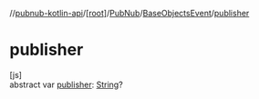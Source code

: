 //[pubnub-kotlin-api](../../../../index.md)/[[root]](../../index.md)/[PubNub](../index.md)/[BaseObjectsEvent](index.md)/[publisher](publisher.md)

# publisher

[js]\
abstract var [publisher](publisher.md): [String](https://kotlinlang.org/api/core/kotlin-stdlib/kotlin/-string/index.html)?
